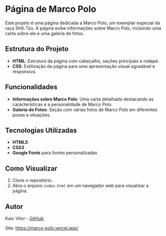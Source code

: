 # Página de Marco Polo

Este projeto é uma página dedicada a Marco Polo, um exemplar especial da raça Shih Tzu. A página exibe informações sobre Marco Polo, incluindo uma carta sobre ele e uma galeria de fotos.

## Estrutura do Projeto

- **HTML**: Estrutura da página com cabeçalho, seções principais e rodapé.
- **CSS**: Estilização da página para uma apresentação visual agradável e responsiva.

## Funcionalidades

- **Informações sobre Marco Polo**: Uma carta detalhada destacando as características e a personalidade de Marco Polo.
- **Galeria de Fotos**: Seção com várias fotos de Marco Polo em diferentes poses e situações.

## Tecnologias Utilizadas

- **HTML5**
- **CSS3**
- **Google Fonts** para fontes personalizadas

## Como Visualizar

1. Clone o repositório.
2. Abra o arquivo `index.html` em um navegador web para visualizar a página.

## Autor

Kaio Vitor - [GitHub](https://github.com/Kaio-0708)

Site: https://marco-polo.vercel.app/
